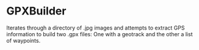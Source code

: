 # GPXBuilder
Iterates through a directory of .jpg images and attempts to extract GPS information to build two .gpx files: One with a geotrack and the other a list of waypoints. 
